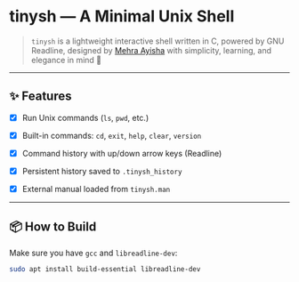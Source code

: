 #  tinysh — A Minimal Unix Shell

> `tinysh` is a lightweight interactive shell written in C, powered by GNU Readline, designed by [Mehra Ayisha](https://github.com/mehraayisha) with simplicity, learning, and elegance in mind 🤍

---

## ✨ Features

- [x] Run Unix commands (`ls`, `pwd`, etc.)
- [x] Built-in commands: `cd`, `exit`, `help`, `clear`, `version`
- [x] Command history with up/down arrow keys (Readline)
- [x] Persistent history saved to `.tinysh_history`
- [x] External manual loaded from `tinysh.man`


---

## 📦 How to Build

Make sure you have `gcc` and `libreadline-dev`:

```bash
sudo apt install build-essential libreadline-dev

